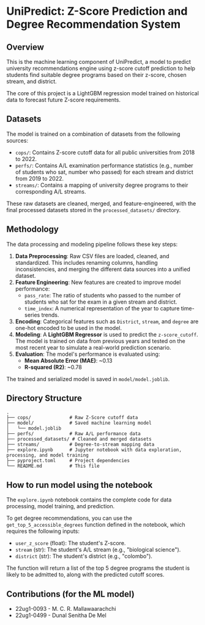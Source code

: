 # UniPredict: Z-Score Prediction and Degree Recommendation System

## Overview

This is the machine learning component of UniPredict, a model to predict university recommendations engine using z-score cutoff prediction to help students find suitable degree programs based on their z-score, chosen stream, and district.

The core of this project is a LightGBM regression model trained on historical data to forecast future Z-score requirements.

## Datasets

The model is trained on a combination of datasets from the following sources:

-   `cops/`: Contains Z-score cutoff data for all public universities from 2018 to 2022.
-   `perfs/`: Contains A/L examination performance statistics (e.g., number of students who sat, number who passed) for each stream and district from 2019 to 2022.
-   `streams/`: Contains a mapping of university degree programs to their corresponding A/L streams.

These raw datasets are cleaned, merged, and feature-engineered, with the final processed datasets stored in the `processed_datasets/` directory.

## Methodology

The data processing and modeling pipeline follows these key steps:

1.  **Data Preprocessing**: Raw CSV files are loaded, cleaned, and standardized. This includes renaming columns, handling inconsistencies, and merging the different data sources into a unified dataset.
2.  **Feature Engineering**: New features are created to improve model performance:
    -   `pass_rate`: The ratio of students who passed to the number of students who sat for the exam in a given stream and district.
    -   `time_index`: A numerical representation of the year to capture time-series trends.
3.  **Encoding**: Categorical features such as `District`, `stream`, and `degree` are one-hot encoded to be used in the model.
4.  **Modeling**: A **LightGBM Regressor** is used to predict the `z-score_cutoff`. The model is trained on data from previous years and tested on the most recent year to simulate a real-world prediction scenario.
5.  **Evaluation**: The model's performance is evaluated using:
    -   **Mean Absolute Error (MAE)**: ~0.13
    -   **R-squared (R2)**: ~0.78

The trained and serialized model is saved in `model/model.joblib`.

## Directory Structure

```
.
├── cops/              # Raw Z-Score cutoff data
├── model/             # Saved machine learning model
│   └── model.joblib
├── perfs/             # Raw A/L performance data
├── processed_datasets/ # Cleaned and merged datasets
├── streams/           # Degree-to-stream mapping data
├── explore.ipynb      # Jupyter notebook with data exploration, processing, and model training
├── pyproject.toml     # Project dependencies
└── README.md          # This file
```

## How to run model using the notebook

The `explore.ipynb` notebook contains the complete code for data processing, model training, and prediction.

To get degree recommendations, you can use the `get_top_5_accessible_degrees` function defined in the notebook, which requires the following inputs:

-   `user_z_score` (float): The student's Z-score.
-   `stream` (str): The student's A/L stream (e.g., "biological science").
-   `district` (str): The student's district (e.g., "colombo").

The function will return a list of the top 5 degree programs the student is likely to be admitted to, along with the predicted cutoff scores.

## Contributions (for the ML model)
- 22ug1-0093 -  M. C. R. Mallawaarachchi
- 22ug1-0499 - Dunal Senitha De Mel
